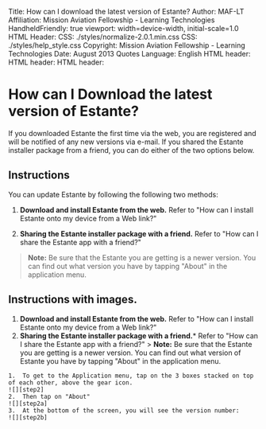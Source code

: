 Title:            How can I download the latest version of Estante?
Author:           MAF-LT
Affiliation:      Mission Aviation Fellowship - Learning Technologies
HandheldFriendly: true
viewport:         width=device-width, initial-scale=1.0
HTML Header:        <meta http-equiv="cleartype" content="on">
CSS:              ./styles/normalize-2.0.1.min.css
CSS:              ./styles/help_style.css
Copyright:        Mission Aviation Fellowship - Learning Technologies
Date:             August 2013
Quotes Language:  English
HTML header:      <script type="text/javascript" src="../_design/library/vendor/jquery/jquery.js"></script>
HTML header:      <script type="text/javascript" src="../_design/library/script/library.js"></script>
HTML header:      <script type="text/javascript">if ($(window).width() > 500) {$('meta[name=viewport]').attr('content','width=device-width, initial-scale=' + initialScale);}</script>

# How can I Download the latest version of Estante?
If you downloaded Estante the first time via the web, you are registered and will be notified of any new versions via e-mail. If you shared the Estante installer package from a friend, you can do either of the two options below.

## Instructions
You can update Estante by following the following two methods:

  1.  **Download and install Estante from the web.** Refer to "How can I install Estante onto my device from a Web link?"

  2.  **Sharing the Estante installer package with a friend.**  Refer to "How can I share the Estante app with a friend?"

> **Note:**  Be sure that the Estante you are getting is a newer version. You can find out what version you have by tapping "About" in the application menu.

## Instructions with images.
  1.  **Download and install Estante from the web.** Refer to "How can I install Estante onto my device from a Web link?"
  2.  **Sharing the Estante installer package with a friend.*** Refer to "How can I share the Estante app with a friend?"
    > **Note:**  Be sure that the Estante you are getting is a newer version. You can find out what version of Estante you have by tapping "About" in the application menu.

    1.  To get to the Application menu, tap on the 3 boxes stacked on top of each other, above the gear icon.
    ![][step2]
    2.  Then tap on "About"
    ![][step2a]
    3.  At the bottom of the screen, you will see the version number:
    ![][step2b]

[step2]: images/001.jpg "Step 2"
[step2a]: images/002.jpg "Step 2a"
[step2b]: images/003.jpg "Step 2b"

